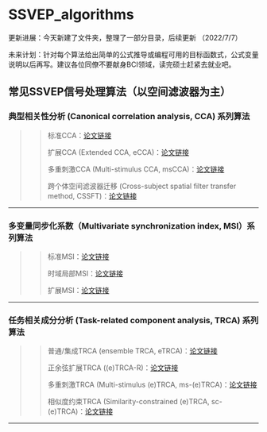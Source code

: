 # SSVEP_algorithms 
更新进展：今天新建了文件夹，整理了一部分目录，后续更新 （2022/7/7）<p>
未来计划：针对每个算法给出简单的公式推导或编程可用的目标函数式，公式变量说明以后再写。建议各位同僚不要献身BCI领域，读完硕士赶紧去就业吧。
## 常见SSVEP信号处理算法（以空间滤波器为主）
### 典型相关性分析 (Canonical correlation analysis, CCA) 系列算法
>> 标准CCA：[论文链接](http://ieeexplore.ieee.org/document/4203016/) <p>
>> 扩展CCA (Extended CCA, eCCA)：[论文链接](http://www.pnas.org/lookup/doi/10.1073/pnas.1508080112) <p>
>> 多重刺激CCA (Multi-stimulus CCA, msCCA)：[论文链接](https://ieeexplore.ieee.org/document/9006809/) <p>
>> 跨个体空间滤波器迁移 (Cross-subject spatial filter transfer method, CSSFT)：[论文链接](http://iopscience.iop.org/article/10.1088/1741-2552/ac6b57) <p>
***
### 多变量同步化系数（Multivariate synchronization index, MSI）系列算法
>> 标准MSI：[论文链接]() <p>
>> 时域局部MSI：[论文链接]() <p>
>> 扩展MSI：[论文链接]() <p>
***
### 任务相关成分分析 (Task-related component analysis, TRCA) 系列算法
>> 普通/集成TRCA (ensemble TRCA, eTRCA)：[论文链接](https://ieeexplore.ieee.org/document/7904641/) <p>
>> 正余弦扩展TRCA ((e)TRCA-R)：[论文链接](https://ieeexplore.ieee.org/document/9006809/) <p>
>> 多重刺激TRCA (Multi-stimulus (e)TRCA, ms-(e)TRCA)：[论文链接]() <p>
>> 相似度约束TRCA (Similarity-constrained (e)TRCA, sc-(e)TRCA)：[论文链接]() <p>
***
